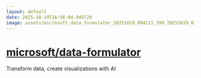 ```yaml
---
layout: default
date: 2025-10-19T16:56:04.949729
image: assets/microsoft_data_formulator_20251019_004111_599_20251019_015810--20251019T035810967--cropped.png
---
```


# [microsoft/data-formulator](https://github.com/microsoft/data-formulator/)

Transform data, create visualizations with AI
